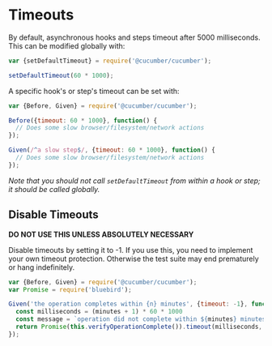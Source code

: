 # Timeouts

By default, asynchronous hooks and steps timeout after 5000 milliseconds.
This can be modified globally with:

```javascript
var {setDefaultTimeout} = require('@cucumber/cucumber');

setDefaultTimeout(60 * 1000);
```

A specific hook's or step's timeout can be set with:

```javascript
var {Before, Given} = require('@cucumber/cucumber');

Before({timeout: 60 * 1000}, function() {
  // Does some slow browser/filesystem/network actions
});

Given(/^a slow step$/, {timeout: 60 * 1000}, function() {
  // Does some slow browser/filesystem/network actions
});
```

*Note that you should not call `setDefaultTimeout` from within a hook or step; it should be called globally.*

## Disable Timeouts

**DO NOT USE THIS UNLESS ABSOLUTELY NECESSARY**

Disable timeouts by setting it to -1.
If you use this, you need to implement your own timeout protection.
Otherwise the test suite may end prematurely or hang indefinitely.

```javascript
var {Before, Given} = require('@cucumber/cucumber');
var Promise = require('bluebird');

Given('the operation completes within {n} minutes', {timeout: -1}, function(minutes) {
  const milliseconds = (minutes + 1) * 60 * 1000
  const message = `operation did not complete within ${minutes} minutes`
  return Promise(this.verifyOperationComplete()).timeout(milliseconds, message);
});
```
